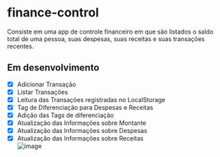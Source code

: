 # finance-control
Consiste em uma app de controle financeiro em que são listados o saldo total de uma pessoa, suas despesas, suas receitas e suas transações recentes.

## Em desenvolvimento

- [x] Adicionar Transação
- [x] Listar Transações
- [x] Leitura das Transações registradas no LocalStorage
- [x] Tag de Diferenciação para Despesas e Receitas
- [x] Adição das Tags de diferenciação
- [x] Atualização das Informações sobre Montante
- [x] Atualização das Informações sobre Despesas
- [x] Atualização das Informações sobre Receitas<br>
![image](https://user-images.githubusercontent.com/66737248/213923545-8aabe9e5-61b7-4bc1-97a2-cbc292110d37.png)
